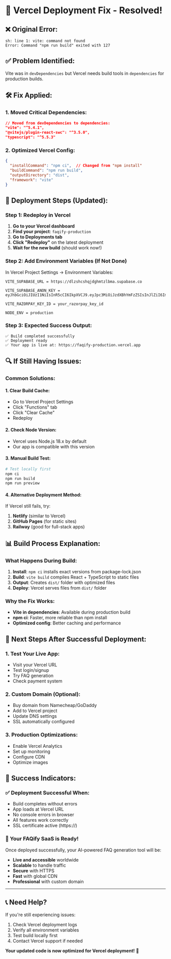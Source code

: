 # 🔧 Vercel Deployment Fix - Resolved!

## ❌ **Original Error:**
```
sh: line 1: vite: command not found
Error: Command "npm run build" exited with 127
```

## ✅ **Problem Identified:**
Vite was in `devDependencies` but Vercel needs build tools in `dependencies` for production builds.

## 🛠️ **Fix Applied:**

### **1. Moved Critical Dependencies:**
```json
// Moved from devDependencies to dependencies:
"vite": "^5.4.1",
"@vitejs/plugin-react-swc": "^3.5.0", 
"typescript": "^5.5.3"
```

### **2. Optimized Vercel Config:**
```json
{
  "installCommand": "npm ci",  // Changed from "npm install"
  "buildCommand": "npm run build",
  "outputDirectory": "dist",
  "framework": "vite"
}
```

## 🚀 **Deployment Steps (Updated):**

### **Step 1: Redeploy in Vercel**
1. **Go to your Vercel dashboard**
2. **Find your project**: `faqify-production`
3. **Go to Deployments tab**
4. **Click "Redeploy"** on the latest deployment
5. **Wait for the new build** (should work now!)

### **Step 2: Add Environment Variables (If Not Done)**
In Vercel Project Settings → Environment Variables:

```
VITE_SUPABASE_URL = https://dlzshcshqjdghmtzlbma.supabase.co

VITE_SUPABASE_ANON_KEY = eyJhbGciOiJIUzI1NiIsInR5cCI6IkpXVCJ9.eyJpc3MiOiJzdXBhYmFzZSIsInJlZiI6ImRsenNoY3NocWpkZ2htdHpsYm1hIiwicm9sZSI6ImFub24iLCJpYXQiOjE3NTExODUzODgsImV4cCI6MjA2Njc2MTM4OH0.EL4By0nom419JiorSHKiFckLqnh1sqmFvYnWTylB9Gk

VITE_RAZORPAY_KEY_ID = your_razorpay_key_id

NODE_ENV = production
```

### **Step 3: Expected Success Output:**
```
✅ Build completed successfully
✅ Deployment ready
✅ Your app is live at: https://faqify-production.vercel.app
```

## 🔍 **If Still Having Issues:**

### **Common Solutions:**

#### **1. Clear Build Cache:**
- Go to Vercel Project Settings
- Click "Functions" tab
- Click "Clear Cache"
- Redeploy

#### **2. Check Node Version:**
- Vercel uses Node.js 18.x by default
- Our app is compatible with this version

#### **3. Manual Build Test:**
```bash
# Test locally first
npm ci
npm run build
npm run preview
```

#### **4. Alternative Deployment Method:**
If Vercel still fails, try:
1. **Netlify** (similar to Vercel)
2. **GitHub Pages** (for static sites)
3. **Railway** (good for full-stack apps)

## 📊 **Build Process Explanation:**

### **What Happens During Build:**
1. **Install**: `npm ci` installs exact versions from package-lock.json
2. **Build**: `vite build` compiles React + TypeScript to static files
3. **Output**: Creates `dist/` folder with optimized files
4. **Deploy**: Vercel serves files from `dist/` folder

### **Why the Fix Works:**
- **Vite in dependencies**: Available during production build
- **npm ci**: Faster, more reliable than npm install
- **Optimized config**: Better caching and performance

## 🎯 **Next Steps After Successful Deployment:**

### **1. Test Your Live App:**
- Visit your Vercel URL
- Test login/signup
- Try FAQ generation
- Check payment system

### **2. Custom Domain (Optional):**
- Buy domain from Namecheap/GoDaddy
- Add to Vercel project
- Update DNS settings
- SSL automatically configured

### **3. Production Optimizations:**
- Enable Vercel Analytics
- Set up monitoring
- Configure CDN
- Optimize images

## 🎉 **Success Indicators:**

### **✅ Deployment Successful When:**
- Build completes without errors
- App loads at Vercel URL
- No console errors in browser
- All features work correctly
- SSL certificate active (https://)

### **🚀 Your FAQify SaaS is Ready!**
Once deployed successfully, your AI-powered FAQ generation tool will be:
- **Live and accessible** worldwide
- **Scalable** to handle traffic
- **Secure** with HTTPS
- **Fast** with global CDN
- **Professional** with custom domain

---

## 📞 **Need Help?**
If you're still experiencing issues:
1. Check Vercel deployment logs
2. Verify all environment variables
3. Test build locally first
4. Contact Vercel support if needed

**Your updated code is now optimized for Vercel deployment!** 🚀

